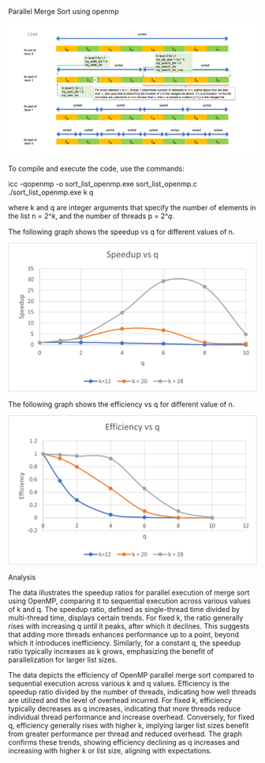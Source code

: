 Parallel Merge Sort using openmp

![Parallel Merge Sort](https://github.com/susavlsh10/Parallel-Computing/blob/main/images/MergeSort.png)


To compile and execute the code, use the commands:

icc -qopenmp -o sort_list_openmp.exe sort_list_openmp.c
./sort_list_openmp.exe k q

where k and q are integer arguments that specify the number of elements in the list n = 2^𝑘, and the number of threads p = 2^𝑞.


The following graph shows the speedup vs q for different values of n.

![speedup vs q](https://github.com/susavlsh10/Parallel-Computing/blob/main/Parallel%20Merge%20Sort%20using%20openmp/Speedup.png)

The following graph shows the efficiency vs q for different value of n.

![efficiency vs q](https://github.com/susavlsh10/Parallel-Computing/blob/main/Parallel%20Merge%20Sort%20using%20openmp/Efficiency.png)

Analysis

The data illustrates the speedup ratios for parallel execution of merge sort using OpenMP, comparing it to sequential execution across various values of k and q. The speedup ratio, defined as single-thread time divided by multi-thread time, displays certain trends. For fixed k, the ratio generally rises with increasing q until it peaks, after which it declines. This suggests that adding more threads enhances performance up to a point, beyond which it introduces inefficiency. Similarly, for a constant q, the speedup ratio typically increases as k grows, emphasizing the benefit of parallelization for larger list sizes. 

The data depicts the efficiency of OpenMP parallel merge sort compared to sequential execution across various k and q values. Efficiency is the speedup ratio divided by the number of threads, indicating how well threads are utilized and the level of overhead incurred. For fixed k, efficiency typically decreases as q increases, indicating that more threads reduce individual thread performance and increase overhead. Conversely, for fixed q, efficiency generally rises with higher k, implying larger list sizes benefit from greater performance per thread and reduced overhead. The graph confirms these trends, showing efficiency declining as q increases and increasing with higher k or list size, aligning with expectations.





